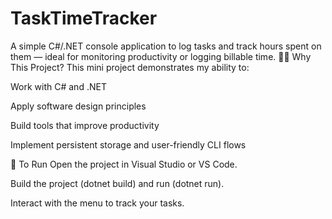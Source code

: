 # TaskTimeTracker
A simple C#/.NET console application to log tasks and track hours spent on them — ideal for monitoring productivity or logging billable time.
🧑‍🎓 Why This Project?
This mini project demonstrates my ability to:

Work with C# and .NET

Apply software design principles

Build tools that improve productivity

Implement persistent storage and user-friendly CLI flows

💾 To Run
Open the project in Visual Studio or VS Code.

Build the project (dotnet build) and run (dotnet run).

Interact with the menu to track your tasks.
